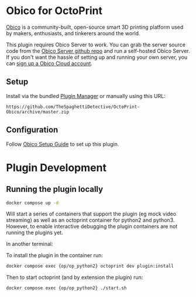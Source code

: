 # Obico for OctoPrint

[Obico](https://www.obico.io) is a community-built, open-source smart 3D printing platform used by makers, enthusiasts, and tinkerers around the world.


This plugin requires Obico Server to work. You can grab the server source code from the [Obico Server github repo](https://github.com/TheSpaghettiDetective/obico-server) and run a self-hosted Obico Server. If you don't want the hassle of setting up and running your own server, you can [sign up a Obico Cloud account](https://www.obico.io/accounts/signup/).

## Setup

Install via the bundled [Plugin Manager](https://github.com/foosel/OctoPrint/wiki/Plugin:-Plugin-Manager)
or manually using this URL:

    https://github.com/TheSpaghettiDetective/OctoPrint-Obico/archive/master.zip

## Configuration

Follow [Obico Setup Guide](https://www.obico.io/docs/user-guides/octoprint-plugin-setup/) to set up this plugin.


# Plugin Development

## Running the plugin locally

```bash
docker compose up -d
```

Will start a series of containers that support the plugin (eg mock video streaming) as well as an octoprint container for python2 and python3. However, to enable interactive debugging the plugin containers are not running the plugins yet.

In another terminal:

To install the plugin in the container run:
```bash
docker compose exec {op/op_python2} octoprint dev plugin:install
```

Then to start octoprint (and by extension the plugin) run:

```bash
docker compose exec {op/op_python2} ./start.sh
```
